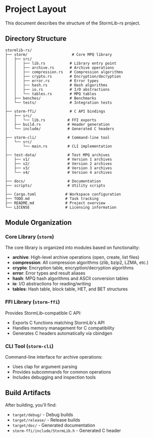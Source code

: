 # Project Layout

This document describes the structure of the StormLib-rs project.

## Directory Structure

```
stormlib-rs/
├── storm/                    # Core MPQ library
│   ├── src/
│   │   ├── lib.rs           # Library entry point
│   │   ├── archive.rs       # Archive operations
│   │   ├── compression.rs   # Compression algorithms
│   │   ├── crypto.rs        # Encryption/decryption
│   │   ├── error.rs         # Error types
│   │   ├── hash.rs          # Hash algorithms
│   │   ├── io.rs            # I/O abstractions
│   │   └── tables.rs        # MPQ tables
│   ├── benches/             # Benchmarks
│   └── tests/               # Integration tests
│
├── storm-ffi/               # C API bindings
│   ├── src/
│   │   └── lib.rs          # FFI exports
│   ├── build.rs            # Header generation
│   └── include/            # Generated C headers
│
├── storm-cli/              # Command-line tool
│   └── src/
│       └── main.rs         # CLI implementation
│
├── test-data/              # Test MPQ archives
│   ├── v1/                 # Version 1 archives
│   ├── v2/                 # Version 2 archives
│   ├── v3/                 # Version 3 archives
│   └── v4/                 # Version 4 archives
│
├── docs/                   # Documentation
├── scripts/                # Utility scripts
│
├── Cargo.toml             # Workspace configuration
├── TODO.md                # Task tracking
├── README.md              # Project overview
└── LICENSE                # Licensing information
```

## Module Organization

### Core Library (`storm`)

The core library is organized into modules based on functionality:

- **archive**: High-level archive operations (open, create, list files)
- **compression**: All compression algorithms (zlib, bzip2, LZMA, etc.)
- **crypto**: Encryption table, encryption/decryption algorithms
- **error**: Error types and result aliases
- **hash**: MPQ hash algorithms and ASCII conversion tables
- **io**: I/O abstractions for reading/writing
- **tables**: Hash table, block table, HET, and BET structures

### FFI Library (`storm-ffi`)

Provides StormLib-compatible C API:

- Exports C functions matching StormLib's API
- Handles memory management for C compatibility
- Generates C headers automatically via cbindgen

### CLI Tool (`storm-cli`)

Command-line interface for archive operations:

- Uses clap for argument parsing
- Provides subcommands for common operations
- Includes debugging and inspection tools

## Build Artifacts

After building, you'll find:

- `target/debug/` - Debug builds
- `target/release/` - Release builds
- `target/doc/` - Generated documentation
- `storm-ffi/include/StormLib.h` - Generated C header
